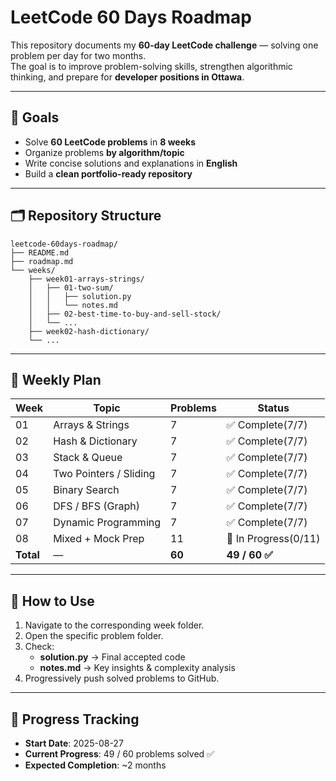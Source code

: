 # LeetCode 60 Days Roadmap

This repository documents my **60-day LeetCode challenge** — solving one problem per day for two months.  
The goal is to improve problem-solving skills, strengthen algorithmic thinking, and prepare for **developer positions in Ottawa**.

---

## 🚀 Goals
- Solve **60 LeetCode problems** in **8 weeks**
- Organize problems **by algorithm/topic**
- Write concise solutions and explanations in **English**
- Build a **clean portfolio-ready repository**

---

## 🗂 Repository Structure
```plaintext
leetcode-60days-roadmap/
├── README.md
├── roadmap.md
└── weeks/
    ├── week01-arrays-strings/
    │   ├── 01-two-sum/
    │   │   ├── solution.py
    │   │   └── notes.md
    │   ├── 02-best-time-to-buy-and-sell-stock/
    │   └── ...
    ├── week02-hash-dictionary/
    └── ...
```

---

## 📅 Weekly Plan
| Week | Topic                      | Problems | Status |
|------|---------------------------|----------|--------|
| 01   | Arrays & Strings         | 7        | ✅ Complete(7/7) |
| 02   | Hash & Dictionary       | 7        | ✅ Complete(7/7) |
| 03   | Stack & Queue          | 7        | ✅ Complete(7/7) |
| 04   | Two Pointers / Sliding | 7        | ✅ Complete(7/7) |
| 05   | Binary Search         | 7        | ✅ Complete(7/7) |
| 06   | DFS / BFS (Graph)    | 7        | ✅ Complete(7/7) |
| 07   | Dynamic Programming  | 7        | ✅ Complete(7/7) |
| 08   | Mixed + Mock Prep    | 11       | 🔄 In Progress(0/11) |
| **Total** | — | **60** | **49 / 60 ✅** |

---

## 📌 How to Use
1. Navigate to the corresponding week folder.
2. Open the specific problem folder.
3. Check:
    - **solution.py** → Final accepted code  
    - **notes.md** → Key insights & complexity analysis
4. Progressively push solved problems to GitHub.

---

## 🏁 Progress Tracking
- **Start Date**: 2025-08-27
- **Current Progress**: 49 / 60 problems solved ✅
- **Expected Completion**: ~2 months